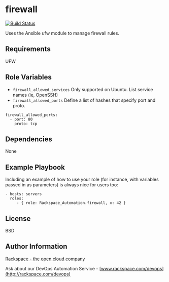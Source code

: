 firewall
========

[![Build Status](https://drone-opsdev.rax.io/github.com/rack-roles/firewall/status.svg?branch=master)](https://drone-opsdev.rax.io/github.com/rack-roles/firewall)

Uses the Ansible ufw module to manage firewall rules.

Requirements
------------

UFW

Role Variables
--------------

* `firewall_allowed_services` Only supported on Ubuntu. List service names (ie, OpenSSH)
* `firewall_allowed_ports` Define a list of hashes that specify port and proto.

```
firewall_allowed_ports:
  - port: 80
    proto: tcp
```

Dependencies
------------

None

Example Playbook
-------------------------

Including an example of how to use your role (for instance, with variables passed in as parameters) is always nice for users too:

    - hosts: servers
      roles:
         - { role: Rackspace_Automation.firewall, x: 42 }

License
-------

BSD

Author Information
------------------

[Rackspace - the open cloud company](http://rackspace.com)

Ask about our DevOps Automation Service - [www.rackspace.com/devops](http://rackspace.com/devops)
